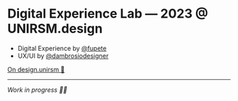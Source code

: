 # Digital Experience Lab — 2023 @ UNIRSM.design

- Digital Experience by [@fupete](https://github.com/dambrosiodesigner)
- UX/UI by [@dambrosiodesigner](https://github.com/@dambrosiodesigner)

[On design.unirsm 🔗](https://design.unirsm.sm/courses/laboratorio-di-design-dei-sistemi/)

------

_Work in progress 🧑‍💻_
